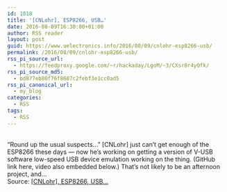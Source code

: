 ```yaml
---
id: 1018
title: '[CNLohr], ESP8266, USB…'
date: 2016-08-09T16:30:00+01:00
author: RSS reader
layout: post
guid: https://www.uelectronics.info/2016/08/09/cnlohr-esp8266-usb/
permalink: /2016/08/09/cnlohr-esp8266-usb/
rss_pi_source_url:
  - https://feedproxy.google.com/~r/hackaday/LgoM/~3/CXsr8r4yOfk/
rss_pi_source_md5:
  - bd877eb80f76f8607c2febf3e1cc0ad5
rss_pi_canonical_url:
  - my_blog
categories:
  - RSS
tags:
  - RSS
---
```

&#013;  
“Round up the usual suspects…” [CNLohr] just can’t get enough of the ESP8266 these days — now he’s working on getting a version of V-USB software low-speed USB device emulation working on the thing. (GitHub link here, video also embedded below.) That’s not likely to be an afternoon project, and…&#013;  
Source: <a href="https://feedproxy.google.com/~r/hackaday/LgoM/~3/CXsr8r4yOfk/" target="_blank">[CNLohr], ESP8266, USB…</a>